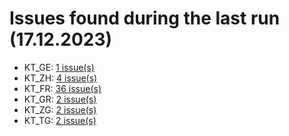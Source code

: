 # Issues found during the last run (17.12.2023)

- KT_GE: [1 issue(s)](tools/KT_GE_errors.csv)
- KT_ZH: [4 issue(s)](tools/KT_ZH_errors.csv)
- KT_FR: [36 issue(s)](tools/KT_FR_errors.csv)
- KT_GR: [2 issue(s)](tools/KT_GR_errors.csv)
- KT_ZG: [2 issue(s)](tools/KT_ZG_errors.csv)
- KT_TG: [2 issue(s)](tools/KT_TG_errors.csv)
